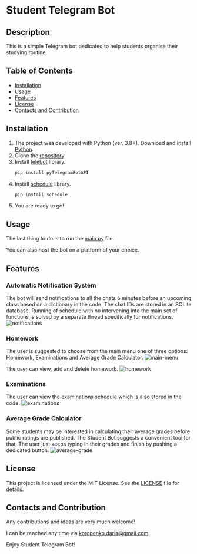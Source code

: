 # Student Telegram Bot
## Description
This is a simple Telegram bot dedicated to help students organise their studying routine. 

## Table of Contents
- [Installation](#installation)
- [Usage](#usage)
- [Features](#features)
- [License](#License)
- [Contacts and Contribution](#contacts-and-contribution)

## Installation
1. The project wsa developed with Python (ver. 3.8+). Download and install [Python](https://www.python.org/downloads/).
2. Clone the [repository](https://github.com/dakorot/Student-Telegram-Bot.git).
3. Install [telebot](https://pypi.org/project/pyTelegramBotAPI/) library.
   ``` bash
   pip install pyTelegramBotAPI
4. Install [schedule](https://schedule.readthedocs.io/en/stable/) library.
   ``` bash
   pip install schedule
5. You are ready to go!

## Usage
The last thing to do is to run the [main.py](main.py) file.

You can also host the bot on a platform of your choice.

## Features
### Automatic Notification System
The bot will send notifications to all the chats 5 minutes before an upcoming class based on a dictionary in the code. The chat IDs are stored in an SQLite database. Running of schedule with no intervening into the main set of functions is solved by a separate thread specifically for notifications.
![notifications](readme-images/notificiation.png)

### Homework 
The user is suggested to choose from the main menu one of three options: Homework, Examinations and Average Grade Calculator.
![main-menu](readme-images/main-menu.png)

The user can view, add and delete homework. 
![homework](readme-images/hw.png)

### Examinations
The user can view the examinations schedule which is also stored in the code.
![examinations](readme-images/exams.png)

### Average Grade Calculator 
Some students may be interested in calculating their average grades before public ratings are published. The Student Bot suggests a convenient tool for that. The user just keeps typing in their grades and finish by pushing a dedicated button.
![average-grade](readme-images/average-grade.png)

## License
This project is licensed under the MIT License. See the [LICENSE](LICENSE) file for details.

## Contacts and Contribution
Any contributions and ideas are very much welcome!

I can be reached any time via [koropenko.daria@gmail.com](mailto:koropenko.daria@gmail.com)

Enjoy Student Telegram Bot!